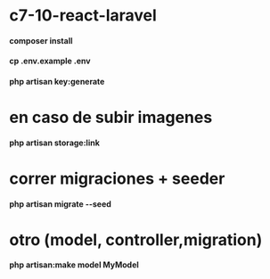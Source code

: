 # c7-10-react-laravel
 #### composer install
 #### cp .env.example .env
 #### php artisan key:generate

 # en caso de subir imagenes
  #### php artisan storage:link

 # correr migraciones + seeder
 #### php artisan migrate --seed

 # otro (model, controller,migration)

 #### php artisan:make model MyModel